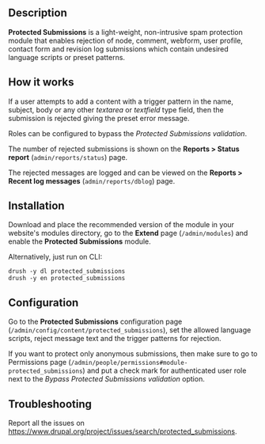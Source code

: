 Description
-----------
**Protected Submissions** is a light-weight, non-intrusive spam protection
module that enables rejection of node, comment, webform, user profile, contact
form and revision log submissions which contain undesired language scripts or
preset patterns.

How it works
------------
If a user attempts to add a content with a trigger pattern in the name, subject,
body or any other _textarea_  or _textfield_ type field, then the submission
is rejected giving the preset error message.

Roles can be configured to bypass the _Protected Submissions validation_.

The number of rejected submissions is shown on the **Reports > Status report**
(`admin/reports/status`) page.

The rejected messages are logged and can be viewed on the **Reports > Recent
log messages** (`admin/reports/dblog`) page.

Installation
------------
Download and place the recommended version of the module in your website's
modules directory, go to the **Extend** page (`/admin/modules`) and enable the
**Protected Submissions** module.

Alternatively, just run on CLI:
```
drush -y dl protected_submissions
drush -y en protected_submissions
```

Configuration
-------------
Go to the **Protected Submissions** configuration page
(`/admin/config/content/protected_submissions`), set the allowed language
scripts, reject message text and the trigger patterns for rejection.

If you want to protect only anonymous submissions, then make sure to go to
Permissions page (`/admin/people/permissions#module-protected_submissions`) and
put a check mark for authenticated user role next to the _Bypass Protected
Submissions validation_ option.

Troubleshooting
---------------
Report all the issues on
https://www.drupal.org/project/issues/search/protected_submissions.
